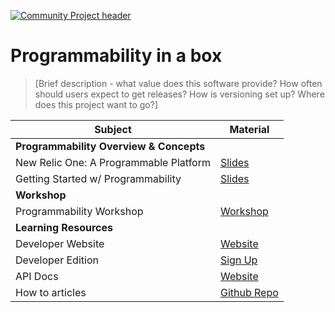 [![Community Project header](https://github.com/newrelic/open-source-office/raw/master/examples/categories/images/Community_Project.png)](https://github.com/newrelic/open-source-office/blob/master/examples/categories/index.md#community-project)

# Programmability in a box

>[Brief description - what value does this software provide? How often should users expect to get releases? How is versioning set up? Where does this project want to go?]

| Subject | Material |
|---|---|
| **Programmability Overview & Concepts** | |
| New Relic One: A Programmable Platform | [Slides](https://docs.google.com/presentation/d/1R2UmaFfSZpYRk94vP0yqecGsNjnBP5ohOInN8XrVwU0/edit?usp=sharing) |
| Getting Started w/ Programmability  | [Slides](https://docs.google.com/presentation/d/1qWar9oum_4fSCCMMRONbvkA6E1cmXlNzw9euNmOrm4o/edit?usp=sharing) |
| **Workshop** | |
| Programmability Workshop | [Workshop](https://github.com/newrelic/nr1-workshop) |
| **Learning Resources** | |
| Developer Website | [Website](https://developer.newrelic.com/) |
| Developer Edition | [Sign Up](https://newrelic.com/signup?partner=Developer+Edition) |
| API Docs | [Website](https://developer.newrelic.com/client-side-sdk/index.html#components/AutoSizer) |
| How to articles | [Github Repo](https://github.com/newrelic/nr1-how-to) |